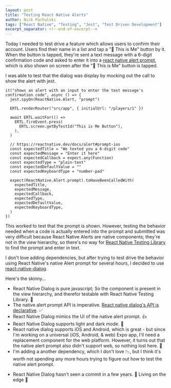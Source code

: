 ```yaml
---
layout: post
title: "Testing React Native Alerts"
author: Nick Pachulski
tags: ["React Native", "Testing", "Jest", "Test Driven Development"]
excerpt_separator: <!--end-of-excerpt-->
---
```


Today I needed to test drive a feature which allows users to confirm their account. Users find their name in a list and tap a "👋 This is Me" button by it. When the button is tapped, they're sent a text message with a 6-digit confirmation code and asked to enter it into a [react native alert prompt](https://reactnative.dev/docs/alert#prompt-ios), which is also shown on screen after the "👋 This is Me" button is tapped.

<!--end-of-excerpt-->

I was able to test that the dialog was display by mocking out the call to show the alert with jest.

```react
it("shows an alert with an input to enter the text message's confirmation code", async () => {
  jest.spyOn(ReactNative.Alert, "prompt")

  ERTL.renderRouter("src/app", { initialUrl: "/players/1" })

  await ERTL.waitFor(() =>
    ERTL.fireEvent.press(
      ERTL.screen.getByTestId("This is Me Button"),
    ),
  )

  // https://reactnative.dev/docs/alert#prompt-ios
  const expectedTitle = "We texted you a 6-digit code"
  const expectedMessage = "Enter it here"
  const expectedCallback = expect.any(Function)
  const expectedType = "plain-text"
  const expectedDefaultValue = ""
  const expectedKeyboardType = "number-pad"

  expect(ReactNative.Alert.prompt).toHaveBeenCalledWith(
    expectedTitle,
    expectedMessage,
    expectedCallback,
    expectedType,
    expectedDefaultValue,
    expectedKeyboardType,
  )
})
```

This worked to test that the prompt is _shown_. However, testing the behavior needed when a code is actually entered into the prompt and submitted was very difficult because React Native Alerts are native components; they're not in the view hierarchy, so there's no way for [React Native Testing Library](https://callstack.github.io/react-native-testing-library/) to find the prompt and enter in text.

I don't love adding dependencies, but after trying to test drive the behavior using React Native's native Alert prompt for several hours, I decided to use [react-native-dialog](https://github.com/mmazzarolo/react-native-dialog).

Here's the skinny...

-   React Native Dialog is pure javascript; So the component is present in the view hierarchy, and therefor testable with React Native Testing Library. 🥰
-   The native alert prompt API is imperative. [React native dialog's API is declarative](https://github.com/mmazzarolo/react-native-dialog?tab=readme-ov-file#a-complete-example). ✅
-   React Native Dialog mimics the UI of the native alert prompt. 👍
-   React Native Dialog supports light and dark mode. 💅
-   React native dialog supports iOS and Android, which is great - but since I'm working on a universal (iOS, Android, & web) Expo app, I'll need a replacement component for the web platform. However, it turns out that the native alert prompt also didn't support web, so nothing lost here. 🤷
-   I'm adding a another dependency, which I don't love 📉, but I think it's worth not spending any more hours trying to figure out how to test the native alert prompt.

*   React Native Dialog hasn't seen a commit in a few years. 😬 Living on the edge 🤙
